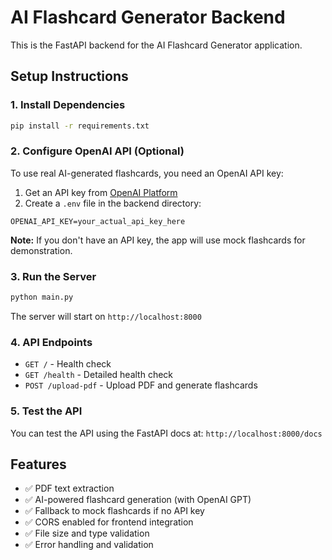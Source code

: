 # AI Flashcard Generator Backend

This is the FastAPI backend for the AI Flashcard Generator application.

## Setup Instructions

### 1. Install Dependencies
```bash
pip install -r requirements.txt
```

### 2. Configure OpenAI API (Optional)
To use real AI-generated flashcards, you need an OpenAI API key:

1. Get an API key from [OpenAI Platform](https://platform.openai.com/api-keys)
2. Create a `.env` file in the backend directory:
```
OPENAI_API_KEY=your_actual_api_key_here
```

**Note:** If you don't have an API key, the app will use mock flashcards for demonstration.

### 3. Run the Server
```bash
python main.py
```

The server will start on `http://localhost:8000`

### 4. API Endpoints

- `GET /` - Health check
- `GET /health` - Detailed health check
- `POST /upload-pdf` - Upload PDF and generate flashcards

### 5. Test the API

You can test the API using the FastAPI docs at:
`http://localhost:8000/docs`

## Features

- ✅ PDF text extraction
- ✅ AI-powered flashcard generation (with OpenAI GPT)
- ✅ Fallback to mock flashcards if no API key
- ✅ CORS enabled for frontend integration
- ✅ File size and type validation
- ✅ Error handling and validation 